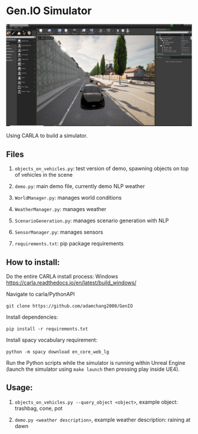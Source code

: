 # Gen.IO Simulator

![GenIO Image](/images/image.PNG)

Using CARLA to build a simulator.

## Files

1.  `objects_on_vehicles.py`: test version of demo, spawning objects on top of vehicles in the scene

2.  `demo.py`: main demo file, currently demo NLP weather

3.  `WorldManager.py`: manages world conditions

4.  `WeatherManager.py`: manages weather

5.  `ScenarioGeneration.py`: manages scenario generation with NLP

6.  `SensorManager.py`: manages sensors

7.  `requirements.txt`: pip package requirements

## How to install:

Do the entire CARLA install process:
Windows https://carla.readthedocs.io/en/latest/build_windows/

Navigate to carla/PythonAPI

`git clone https://github.com/adamchang2000/GenIO`

Install dependencies:

`pip install -r requirements.txt`

Install spacy vocabulary requirement:

`python -m spacy download en_core_web_lg`

Run the Python scripts while the simulator is running within Unreal Engine (launch the simulator using `make launch` then pressing play inside UE4).


## Usage:

1. `objects_on_vehicles.py --query_object <object>`, example object: trashbag, cone, pot

2. `demo.py <weather description>`, example weather description: raining at dawn